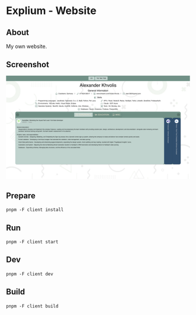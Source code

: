 # Explium - Website

## About

My own website.

## Screenshot

![WebSite screenshot - cv page](./documentation/screenshots/cv-page.png "WebSite screenshot - cv page")

## Prepare

```terminal
pnpm -F client install
```

## Run

```terminal
pnpm -F client start
```

## Dev

```terminal
pnpm -F client dev
```

## Build

```terminal
pnpm -F client build
```
